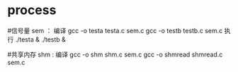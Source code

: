 # process

#信号量
  sem ：
  编译 gcc -o testa testa.c sem.c
      gcc -o testb testb.c sem.c 
  执行 ./testa & ./testb &

#共享内存
   shm :
   编译 gcc -o shm shm.c sem.c
       gcc -o shmread shmread.c sem.c
